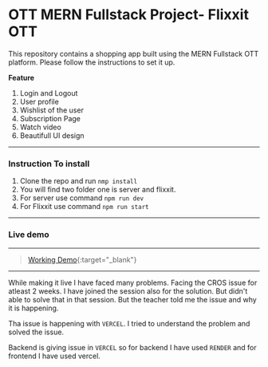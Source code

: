﻿# OTT MERN Fullstack Project- Flixxit OTT

This repository contains a shopping app built using the MERN Fullstack OTT platform. Please follow the instructions to set it up.

**Feature**

1. Login and Logout
2. User profile
3. Wishlist of the user
4. Subscription Page
5. Watch video
6. Beautifull UI design

---

### Instruction To install

1. Clone the repo and run `nmp install`
2. You will find two folder one is server and flixxit.
3. For server use command `npm run dev`
4. For Flixxit use command `npm run start`

---

### Live demo

---

> [Working Demo](https://clever-marshmallow-a0b627.netlify.app/){:target="\_blank"}

---

While making it live I have faced many problems. Facing the CROS issue for atleast 2 weeks. I have joined the session also for the solution. But didn't able to solve that in that session. But the teacher told me the issue and why it is happening.

Tha issue is happening with `VERCEL`. I tried to understand the problem and solved the issue.

Backend is giving issue in `VERCEL` so for backend I have used `RENDER` and for frontend I have used vercel.
